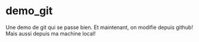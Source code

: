# demo_git
Une demo de git qui se passe bien.
Et maintenant, on modifie depuis github!
Mais aussi depuis ma machine local!
